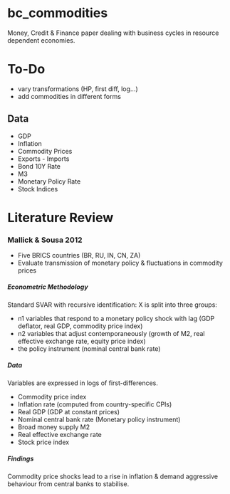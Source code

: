 # bc_commodities

Money, Credit & Finance paper dealing with business cycles in resource dependent economies.

# To-Do

- vary transformations (HP, first diff, log...)
- add commodities in different forms

## Data
- GDP
- Inflation
- Commodity Prices
- Exports - Imports
- Bond 10Y Rate
- M3
- Monetary Policy Rate
- Stock Indices


# Literature Review

### Mallick & Sousa 2012

- Five BRICS countries (BR, RU, IN, CN, ZA)
- Evaluate transmission of monetary policy & fluctuations in commodity prices

##### Econometric Methodology
Standard SVAR with recursive identification: X is split into three groups:
- n1 variables that respond to a monetary policy shock with lag (GDP deflator, real GDP, commodity price index)
- n2 variables that adjust contemporaneously (growth of M2, real effective exchange rate, equity price index)
- the policy instrument (nominal central bank rate)

##### Data
Variables are expressed in logs of first-differences.
- Commodity price index
- Inflation rate (computed from country-specific CPIs)
- Real GDP (GDP at constant prices)
- Nominal central bank rate (Monetary policy instrument)
- Broad money supply M2
- Real effective exchange rate
- Stock price index

##### Findings
Commodity price shocks lead to a rise in inflation & demand aggressive behaviour from central banks to stabilise.